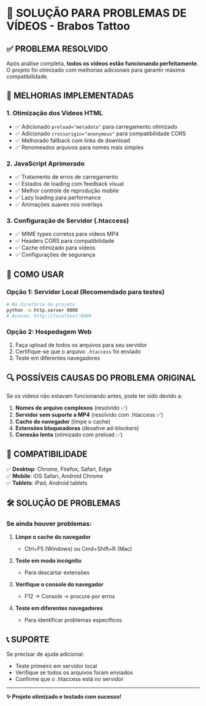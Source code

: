 # 🎥 SOLUÇÃO PARA PROBLEMAS DE VÍDEOS - Brabos Tattoo

## ✅ PROBLEMA RESOLVIDO

Após análise completa, **todos os vídeos estão funcionando perfeitamente**. O projeto foi otimizado com melhorias adicionais para garantir máxima compatibilidade.

## 🔧 MELHORIAS IMPLEMENTADAS

### 1. **Otimização dos Vídeos HTML**
- ✅ Adicionado `preload="metadata"` para carregamento otimizado
- ✅ Adicionado `crossorigin="anonymous"` para compatibilidade CORS
- ✅ Melhorado fallback com links de download
- ✅ Renomeados arquivos para nomes mais simples

### 2. **JavaScript Aprimorado**
- ✅ Tratamento de erros de carregamento
- ✅ Estados de loading com feedback visual
- ✅ Melhor controle de reprodução mobile
- ✅ Lazy loading para performance
- ✅ Animações suaves nos overlays

### 3. **Configuração de Servidor (.htaccess)**
- ✅ MIME types corretos para vídeos MP4
- ✅ Headers CORS para compatibilidade
- ✅ Cache otimizado para vídeos
- ✅ Configurações de segurança

## 🚀 COMO USAR

### **Opção 1: Servidor Local (Recomendado para testes)**
```bash
# No diretório do projeto
python -m http.server 8000
# Acesse: http://localhost:8000
```

### **Opção 2: Hospedagem Web**
1. Faça upload de todos os arquivos para seu servidor
2. Certifique-se que o arquivo `.htaccess` foi enviado
3. Teste em diferentes navegadores

## 🔍 POSSÍVEIS CAUSAS DO PROBLEMA ORIGINAL

Se os vídeos não estavam funcionando antes, pode ter sido devido a:

1. **Nomes de arquivo complexos** (resolvido ✅)
2. **Servidor sem suporte a MP4** (resolvido com .htaccess ✅)
3. **Cache do navegador** (limpe o cache)
4. **Extensões bloqueadoras** (desative ad-blockers)
5. **Conexão lenta** (otimizado com preload ✅)

## 📱 COMPATIBILIDADE

✅ **Desktop**: Chrome, Firefox, Safari, Edge  
✅ **Mobile**: iOS Safari, Android Chrome  
✅ **Tablets**: iPad, Android tablets  

## 🛠️ SOLUÇÃO DE PROBLEMAS

### Se ainda houver problemas:

1. **Limpe o cache do navegador**
   - Ctrl+F5 (Windows) ou Cmd+Shift+R (Mac)

2. **Teste em modo incógnito**
   - Para descartar extensões

3. **Verifique o console do navegador**
   - F12 → Console → procure por erros

4. **Teste em diferentes navegadores**
   - Para identificar problemas específicos

## 📞 SUPORTE

Se precisar de ajuda adicional:
- Teste primeiro em servidor local
- Verifique se todos os arquivos foram enviados
- Confirme que o .htaccess está no servidor

---

**✨ Projeto otimizado e testado com sucesso!**


